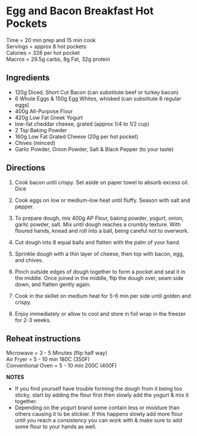 Egg and Bacon Breakfast Hot Pockets
=====
Time = 20 min prep and 15 min cook\
Servings = approx 8 hot pockets\
Calories = 328 per hot pocket \
Macros = 29.5g carbs, 8g Fat, 32g protein

**Ingredients**
----
- 120g Diced, Short Cut Bacon (can substitute beef or turkey bacon)
- 6 Whole Eggs & 150g Egg Whites, whisked (can substitute 8 regular eggs)
- 400g All-Purpose Flour
- 420g Low Fat Greek Yogurt
- low-fat cheddar cheese, grated (approx 1/4 to 1/2 cup)
- 2 Tsp Baking Powder
- 160g Low Fat Grated Cheese (20g per hot pocket)
- Chives (minced)
- Garlic Powder, Onion Powder, Salt & Black Pepper (to your taste)

**Directions**
----
1. Cook bacon until crispy. Set aside on paper towel to absorb excess oil. Dice

2. Cook eggs on low or medium-low heat until fluffy. Season with salt and pepper. 

3. To prepare dough, mix 400g AP Flour, baking powder, yogurt, onion, garlic powder, salt. Mix until dough reaches a crumbly texture. With floured hands, knead and roll into a ball, being careful not to overwork. 

4. Cut dough into 8 equal balls and flatten with the palm of your hand. 

5. Sprinkle dough with a thin layer of cheese, then top with bacon, egg, and chives. 

6. Pinch outside edges of dough together to form a pocket and seal it in the middle. Once joined in the middle, flip the dough over, seam side down, and flatten gently again. 

7. Cook in the skillet on medium heat for 5-6 min per side until golden and crispy. 

8. Enjoy immediately or allow to cool and store in foil wrap in the freezer for 2-3 weeks. 


**Reheat instructions**
----
Microwave = 3 - 5 Minutes (flip half way) \
Air Fryer = 5 - 10 min 180C (350F) \
Conventional Oven = 5 - 10 min 200C (400F) 

**NOTES**
- If you find yourself have trouble forming the dough from it being too sticky, start by adding the flour first then slowly add the yogurt & mix it together.
- Depending on the yogurt brand some contain less or moisture than others causing it to be stickier. If this happens slowly add more flour until you reach a consistency you can work with & make sure to add some flour to your hands as well. 
